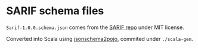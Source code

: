 # SARIF schema files


`Sarif-1.0.0.schema.json` comes from the [SARIF repo](https://github.com/microsoft/sarif-sdk/) under MIT license.

Converted into Scala using [jsonschema2pojo](https://github.com/joelittlejohn/jsonschema2pojo), commited under `./scala-gen`.
